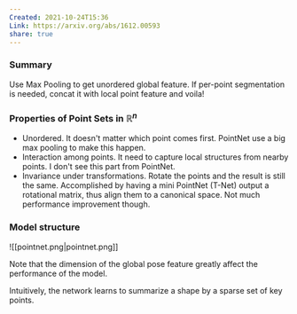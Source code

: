 ```yaml
---
Created: 2021-10-24T15:36
Link: https://arxiv.org/abs/1612.00593
share: true
---
```

### Summary

Use Max Pooling to get unordered global feature. If per-point segmentation is needed, concat it with local point feature and voila!

### Properties of Point Sets in $\mathbb{R}^n$﻿

- Unordered. It doesn't matter which point comes first. PointNet use a big max pooling to make this happen.
- Interaction among points. It need to capture local structures from nearby points. I don't see this part from PointNet.
- Invariance under transformations. Rotate the points and the result is still the same. Accomplished by having a mini PointNet (T-Net) output a rotational matrix, thus align them to a canonical space. Not much performance improvement though.

### Model structure

![[pointnet.png|pointnet.png]]

Note that the dimension of the global pose feature greatly affect the performance of the model.

Intuitively, the network learns to summarize a shape by a sparse set of key points.
